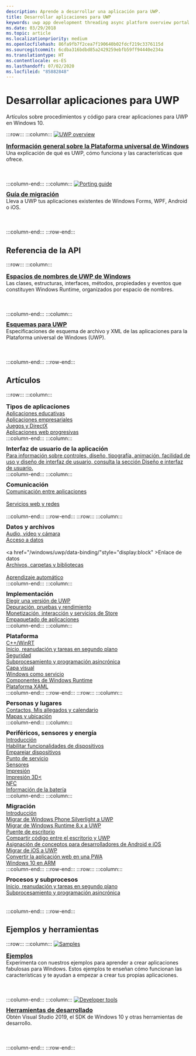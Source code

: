 ```yaml
---
description: Aprende a desarrollar una aplicación para UWP.
title: Desarrollar aplicaciones para UWP
keywords: uwp app development threading async platform overview portal develop developers
ms.date: 03/29/2018
ms.topic: article
ms.localizationpriority: medium
ms.openlocfilehash: 86fa9fb7f2cea7f190640b02fdcf219c3376115d
ms.sourcegitcommit: 6cdba316bdbd85a2429259ebfb59ff94440e234a
ms.translationtype: HT
ms.contentlocale: es-ES
ms.lasthandoff: 07/02/2020
ms.locfileid: "85882848"
---
```

# <a name="develop-uwp-apps"></a>Desarrollar aplicaciones para UWP

Artículos sobre procedimientos y código para crear aplicaciones para UWP en Windows 10.

:::row:::
    :::column:::
        <a href="/windows/uwp/get-started/universal-application-platform-guide">
            <img src="https://docs.microsoft.com//media/hubs/windows/win_developer-uwp.svg" alt="UWP overview" />
        </a><br/>
        <h3 style="margin-top: 10px; margin-bottom: 0px"><a href="/windows/uwp/get-started/universal-application-platform-guide">Información general sobre la Plataforma universal de Windows</a></h3>
        <p style="margin-top: 0px; margin-bottom: 50px">Una explicación de qué es UWP, cómo funciona y las características que ofrece.</p>
    :::column-end:::
    :::column:::
        <a href="/windows/uwp/porting/index">
            <img src="https://docs.microsoft.com/media/illustrations/teams-fast-track.svg" alt="Porting guide" />
        </a><br/>
        <h3 style="margin-top: 10px; margin-bottom: 0px"><a href="/windows/uwp/porting/index">Guía de migración</a></h3>
        <p style="margin-top: 0px; margin-bottom: 50px">Lleva a UWP tus aplicaciones existentes de Windows Forms, WPF, Android o iOS.</p>
    :::column-end:::
:::row-end:::

<!-- <ul class="panelContent cardsH" style="margin-left: 1px">
    <li>
        <a href="/windows/uwp/get-started/universal-application-platform-guide" style="display:block">
        <div class="cardSize">
            <div class="cardPadding">
                <div class="card">
                    <div class="cardImageOuter">
                        <div class="cardImage" style="background-color: #f2f2f2">                 
                            <img src="https://docs.microsoft.com//media/hubs/windows/win_developer-uwp.svg" alt="UWP overview"/>
                        </div>
                    </div>
                    <div class="cardText">
                        <h3>Overview of the Universal Windows Platform</h3>
                        <p>An explanation of what UWP is, how it works, and the features it provides.</p>
                    </div>
                </div>
            </div>
        </div>
        </a>
    </li>
    <li>
        <a href="/windows/uwp/porting/index" style="display:block">
        <div class="cardSize">
            <div class="cardPadding">
                <div class="card">
                    <div class="cardImageOuter">
                        <div class="cardImage" style="background-color: #f2f2f2">                
                            <img src="https://docs.microsoft.com/media/illustrations/teams-fast-track.svg" alt="Porting guide" />
                        </div>
                    </div>                
                    <div class="cardText">
                        <h3>Porting guide</h3>
                        <p>Bring your existing Windows Forms, WPF, Android, or iOS app to UWP. </p>
                    </div>
                </div>
            </div>
        </div>
        </a>
    </li>                 
</ul> -->

## <a name="api-reference"></a>Referencia de la API

:::row:::
    :::column:::
        <h3 style="margin-top: 10px; margin-bottom: 0px"><a href="/uwp/api">Espacios de nombres de UWP de Windows</a></h3>
        <p style="margin-top: 0px; margin-bottom: 50px">Las clases, estructuras, interfaces, métodos, propiedades y eventos que constituyen Windows Runtime, organizados por espacio de nombres.</p>
    :::column-end:::
    :::column:::
        <h3 style="margin-top: 10px; margin-bottom: 0px"><a href="/uwp/schemas/">Esquemas para UWP</a></h3>
        <p style="margin-top: 0px; margin-bottom: 50px">Especificaciones de esquema de archivo y XML de las aplicaciones para la Plataforma universal de Windows (UWP).</p>
    :::column-end:::
:::row-end:::

<!-- <ul class="panelContent cardsH" style="margin-left: 1px">
    <li>
        <a href="/uwp/api" style="display:block">
        <div class="cardSize">
            <div class="cardPadding">
                <div class="card">
                    <div class="cardText">
                        <h3>Windows UWP namespaces</h3>
                        <p>The classes, structures, interfaces, methods, properties, and events that make up the Windows Runtime, organized by namespace.</p>
                    </div>
                </div>
            </div>
        </div>
        </a>
    </li>
    <li>
        <a href="/uwp/schemas/" style="display:block">
        <div class="cardSize">
            <div class="cardPadding">
                <div class="card">
                    <div class="cardText">
                        <h3>Schemas for UWP</h3>
                        <p>File and XML schema specifications for Universal Windows Platform (UWP) apps. </p>
                    </div>
                </div>
            </div>
        </div>
        </a>
    </li>                 
</ul> -->

## <a name="articles"></a>Artículos

:::row:::
    :::column:::
        <h3 style="margin-top: 10px; margin-bottom: 0px">Tipos de aplicaciones</h3>
        <a href="/windows/uwp/apps-for-education/">Aplicaciones educativas</a><br/>
        <a href="/windows/uwp/enterprise/">Aplicaciones empresariales</a><br/>
        <a href="/windows/uwp/gaming/">Juegos y DirectX</a><br/>
        <a href="/microsoft-edge/progressive-web-apps">Aplicaciones web progresivas</a><br/>
    :::column-end:::
    :::column:::
        <h3 style="margin-top: 10px; margin-bottom: 0px">Interfaz de usuario de la aplicación</h3>
        <a href="https://developer.microsoft.com/windows/apps/design">Para información sobre controles, diseño, tipografía, animación, facilidad de uso y diseño de interfaz de usuario, consulta la sección Diseño e interfaz de usuario.</a><br/>
    :::column-end:::
    :::column:::
        <h3 style="margin-top: 10px; margin-bottom: 0px">Comunicación</h3>
        <a style="display:block" href="/windows/uwp/app-to-app/">Comunicación entre aplicaciones</a><br/>
        <a style="display:block" href="/windows/uwp/networking/">Servicios web y redes</a><br/>
    :::column-end:::
:::row-end:::
:::row:::
    :::column:::
        <h3 style="margin-top: 10px; margin-bottom: 0px">Datos y archivos</h3>
        <a href="/windows/uwp/audio-video-camera/">Audio, vídeo y cámara</a><br/>
        <a href="/windows/uwp/data-access/" style="display:block" >Acceso a datos</a><br/>
        <a href="/windows/uwp/data-binding/"style="display:block" >Enlace de datos</a><br/>
        <a href="/windows/uwp/files/" style="display:block" >Archivos, carpetas y bibliotecas</a><br/>
        <a href="/windows/uwp/machine-learning/">Aprendizaje automático</a><br/>
    :::column-end:::
    :::column:::
        <h3 style="margin-top: 10px; margin-bottom: 0px">Implementación</h3>
        <a href="/windows/uwp/updates-and-versions/choose-a-uwp-version">Elegir una versión de UWP</a><br/>
        <a href="/windows/uwp/debug-test-perf/">Depuración, pruebas y rendimiento</a><br/>
        <a href="/windows/uwp/monetize/">Monetización, interacción y servicios de Store</a><br/>
        <a href="/windows/uwp/packaging/">Empaquetado de aplicaciones</a><br/>
    :::column-end:::
    :::column:::
        <h3 style="margin-top: 10px; margin-bottom: 0px">Plataforma</h3>
        <a href="/windows/uwp/cpp-and-winrt-apis/">C++/WinRT</a><br/>
        <a href="/windows/uwp/launch-resume/">Inicio, reanudación y tareas en segundo plano</a><br/>
        <a href="/windows/uwp/security/">Seguridad</a><br/>
        <a href="/windows/uwp/threading-async/">Subprocesamiento y programación asincrónica</a><br/>
        <a href="/windows/uwp/composition/visual-layer">Capa visual</a><br/>
        <a href="/windows/uwp/updates-and-versions/application-development-for-windows-as-a-service">Windows como servicio</a><br/>
        <a href="/windows/uwp/winrt-components/">Componentes de Windows Runtime</a><br/>
        <a href="/windows/uwp/xaml-platform/">Plataforma XAML</a><br/>
    :::column-end:::
:::row-end:::
:::row:::
    :::column:::
        <h3 style="margin-top: 10px; margin-bottom: 0px">Personas y lugares</h3>
        <a href="/windows/uwp/contacts-and-calendar/">Contactos, Mis allegados y calendario</a><br/>
        <a href="/windows/uwp/maps-and-location/">Mapas y ubicación</a><br/>
    :::column-end:::
    :::column:::
        <h3 style="margin-top: 10px; margin-bottom: 0px">Periféricos, sensores y energía</h3>
        <a href="/windows/uwp/contacts-and-calendar/">Introducción</a><br/>
        <a href="/windows/uwp/devices-sensors/enable-device-capabilities">Habilitar funcionalidades de dispositivos</a><br/>
        <a href="/windows/uwp/devices-sensors/pair-devices">Emparejar dispositivos</a><br/>
        <a href="/windows/uwp/devices-sensors/point-of-service">Punto de servicio</a><br/>
        <a href="/windows/uwp/devices-sensors/sensors">Sensores</a><br/>
        <a href="/windows/uwp/devices-sensors/printing-and-scanning">Impresión</a><br/>
        <a href="/windows/uwp/devices-sensors/3d-printing">Impresión 3D<</a><br/>
        <a href="/windows/uwp/devices-sensors/nfc">NFC</a><br/>
        <a href="/windows/uwp/devices-sensors/get-battery-info">Información de la batería</a><br/>
    :::column-end:::
    :::column:::
        <h3 style="margin-top: 10px; margin-bottom: 0px">Migración</h3>
        <a href="/windows/uwp/porting/">Introducción</a><br/>
        <a href="/windows/uwp/porting/wpsl-to-uwp-root">Migrar de Windows Phone Silverlight a UWP</a><br/>
        <a href="/windows/uwp/porting/w8x-to-uwp-root">Migrar de Windows Runtime 8.x a UWP</a><br/>
        <a href="/windows/uwp/porting/desktop-to-uwp-root">Puente de escritorio</a><br/>
        <a href="/windows/uwp/porting/desktop-to-uwp-migrate">Compartir código entre el escritorio y UWP</a><br/>
        <a href="/windows/uwp/porting/android-ios-uwp-map">Asignación de conceptos para desarrolladores de Android e iOS</a><br/>
        <a href="/windows/uwp/porting/ios-to-uwp-root">Migrar de iOS a UWP</a><br/>
        <a href="/microsoft-edge/progressive-web-apps">Convertir la aplicación web en una PWA</a><br/>
        <a href="/windows/uwp/porting/apps-on-arm">Windows 10 en ARM</a><br/>
    :::column-end:::
:::row-end:::
:::row:::
    :::column:::
        <h3 style="margin-top: 10px; margin-bottom: 0px">Procesos y subprocesos</h3>
        <a href="/windows/uwp/launch-resume/">Inicio, reanudación y tareas en segundo plano</a><br/>
        <a href="/windows/uwp/threading-async/">Subprocesamiento y programación asincrónica</a><br/><br/><br/>
    :::column-end:::
:::row-end:::


 ## <a name="samples-and-tools"></a>Ejemplos y herramientas

 :::row:::
    :::column:::
        <a href="https://developer.microsoft.com/windows/samples">
            <img src="https://docs.microsoft.com/media/illustrations/sql-database-develop.svg" alt="Samples" />
        </a><br/>
        <h3 style="margin-top: 10px; margin-bottom: 0px"><a href="https://developer.microsoft.com/windows/samples">Ejemplos</a></h3>
        <p style="margin-top: 0px; margin-bottom: 50px">Experimenta con nuestros ejemplos para aprender a crear aplicaciones fabulosas para Windows. Estos ejemplos te enseñan cómo funcionan las características y te ayudan a empezar a crear tus propias aplicaciones.</p>
    :::column-end:::
    :::column:::
        <a href="https://developer.microsoft.com/windows/downloads">
            <img src="https://docs.microsoft.com/media/illustrations/sql-get-started-download.svg" alt="Developer tools" />
        </a><br/>
        <h3 style="margin-top: 10px; margin-bottom: 0px"><a href="https://developer.microsoft.com/windows/downloads">Herramientas de desarrollado</a></h3>
        <p style="margin-top: 0px; margin-bottom: 50px">Obtén Visual Studio 2019, el SDK de Windows 10 y otras herramientas de desarrollo.</p>
    :::column-end:::
:::row-end:::
